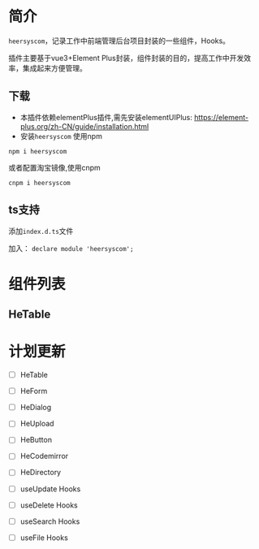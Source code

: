 # 简介
`heersyscom`，记录工作中前端管理后台项目封装的一些组件，Hooks。

插件主要基于vue3+Element Plus封装，组件封装的目的，提高工作中开发效率，集成起来方便管理。

## 下载
- 本插件依赖elementPlus插件,需先安装elementUIPlus:
https://element-plus.org/zh-CN/guide/installation.html
- 安装`heersyscom` 
使用npm
```
npm i heersyscom
```
或者配置淘宝镜像,使用cnpm
```
cnpm i heersyscom
```

## ts支持
添加`index.d.ts`文件

加入：
`declare module 'heersyscom';`

# 组件列表
##  HeTable

# 计划更新
- [ ] HeTable
- [ ] HeForm
- [ ] HeDialog
- [ ] HeUpload
- [ ] HeButton
- [ ] HeCodemirror
- [ ] HeDirectory
- [ ] useUpdate Hooks
- [ ] useDelete Hooks
- [ ] useSearch Hooks
- [ ] useFile Hooks
  
